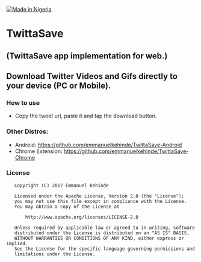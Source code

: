 [![Made in Nigeria](https://img.shields.io/badge/made%20in-nigeria-008751.svg?style=flat-square)](https://github.com/acekyd/made-in-nigeria)

# TwittaSave

## (TwittaSave app implementation for web.)

## Download Twitter Videos and Gifs directly to your device (PC or Mobile). 

### How to use
- Copy the tweet url, paste it and tap the download button.

### Other Distros:
- Android: https://github.com/emmanuelkehinde/TwittaSave-Android
- Chrome Extension: https://github.com/emmanuelkehinde/TwittaSave-Chrome

### License
```
   Copyright (C) 2017 Emmanuel Kehinde

   Licensed under the Apache License, Version 2.0 (the "License");
   you may not use this file except in compliance with the License.
   You may obtain a copy of the License at

       http://www.apache.org/licenses/LICENSE-2.0

   Unless required by applicable law or agreed to in writing, software
   distributed under the License is distributed on an "AS IS" BASIS,
   WITHOUT WARRANTIES OR CONDITIONS OF ANY KIND, either express or implied.
   See the License for the specific language governing permissions and
   limitations under the License.
```
